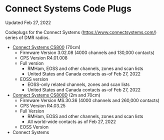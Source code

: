 # Connect Systems Code Plugs

Updated Feb 27, 2022

Codeplugs for the Connect Systems (https://www.connectsystems.com/) series of DMR radios.

* [Connect Systems CS800](https://github.com/edgeofspace/codeplugs/tree/main/ConnectSystems/CS800) (70cm)
  * Firmware Version 3.02.08 (4000 channels and 130,000 contacts)
  * CPS Version R4.01.008
  * Full version
    * RMHam, EOSS and other channels, zones and scan lists
    * United States and Canada contacts as-of Feb 27, 2022
  * EOSS version
    * EOSS-only related channels, zones and scan lists
    * United States and Canada contacts as-of Feb 27, 2022
* [Connect Systems CS800D](https://github.com/edgeofspace/codeplugs/tree/main/ConnectSystems/CS800D) (2m and 70cm)
  * Firmware Version MS.30.36 (4000 channels and 260,000 contacts)
  * CPS Version R4.03.25
  * Full Version
    * RMHam, EOSS and other channels, zones and scan lists
    * All world-wide contacts as of Feb 27, 2022
  * EOSS Version
* Connect Systems

